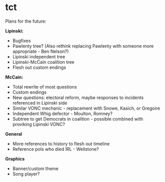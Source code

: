 # tct

Plans for the future:

**Lipinski:**
 - Bugfixes
 - Pawlenty tree? (Also rethink replacing Pawlenty with someone more appropriate - Ben Nelson?)
 - Lipinski independent tree
 - Lipinski-McCain coalition tree
 - Flesh out custom endings

**McCain:**
 - Total rewrite of most questions
 - Custom endings
 - New questions: electoral reform, maybe responses to incidents referenced in Lipinski side
 - Similar VONC mechanic - replacement with Snowe, Kasich, or Gregoire
 - Independent Whig defector - Moulton, Romney?
 - Subtree to get Democrats in coalition - possible combined with proviking Lipinski VONC?

**General**
 - More references to history to flesh out timeline
 - Reference pols who died IRL - Wellstone?

**Graphics**
 - Banner/custom theme
 - Song player?
